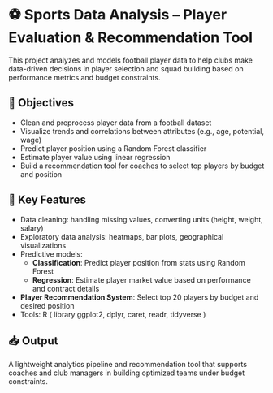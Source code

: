 #  ️⚽ Sports Data Analysis – Player Evaluation & Recommendation Tool

This project analyzes and models football player data to help clubs make data-driven decisions in player selection and squad building based on performance metrics and budget constraints.

## ️🎯 Objectives
- Clean and preprocess player data from a football dataset
- Visualize trends and correlations between attributes (e.g., age, potential, wage)
- Predict player position using a Random Forest classifier
- Estimate player value using linear regression
- Build a recommendation tool for coaches to select top players by budget and position

## 🔑 Key Features
- Data cleaning: handling missing values, converting units (height, weight, salary)
- Exploratory data analysis: heatmaps, bar plots, geographical visualizations
- Predictive models:
  - **Classification**: Predict player position from stats using Random Forest
  - **Regression**: Estimate player market value based on performance and contract details
- **Player Recommendation System**: Select top 20 players by budget and desired position
- Tools: R ( library ggplot2, dplyr, caret, readr, tidyverse )

## 📥 Output
A lightweight analytics pipeline and recommendation tool that supports coaches and club managers in building optimized teams under budget constraints.
